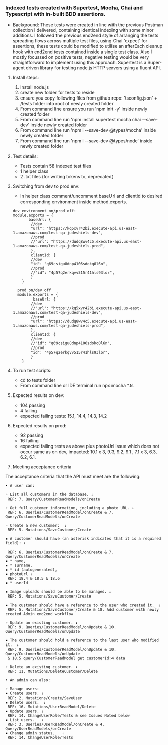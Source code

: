 ### Indexed tests created with Supertest, Mocha, Chai and Typescript with in-built BDD assertions. 

- Background: These tests were created in line with the previous Postman collection I delivered, containing identical indexing with some minor additions. I followed the previous end2end style of arranging the tests spreading flows across multiple test files, using Chai 'expect' for assertions, these tests could be modified to utilise an afterEach cleanup hook with end2end tests contained inside a single test class. Also I mostly focussed on positive tests, negative testing would be very straightforward to implement using this approach. Supertest is a Super-agent driven library for testing node.js HTTP servers using a fluent API.

1. Install steps:
	1. Install node.js
	2. create new folder for tests to reside
	3. ensure you copy following files from github repo: 'tsconfig.json' + /tests folder into root of newly created folder
	4. From command line ensure you run 'npm init -y' inside newly created folder
	5. From command line run 'npm install supertest mocha chai --save-dev' inside newly created folder
	6. From command line run 'npm i --save-dev @types/mocha' inside newly created folder
	7. From command line run 'npm i --save-dev @types/node' inside newly created folder
	
2. Test details: 
	- Tests contain 58 indexed test files
	- 1 helper class
	- 2 .txt files (for writing tokens to, deprecated)
	
3. Switching from dev to prod env:
	- In helper class comment/uncomment baseUrl and clientId to desired corresponding environment inside method.exports. 
	```
	dev environment on/prod off:
	module.exports = {
		   baseUrl: {
			//dev
			"url": "https://kq5xvr42bi.execute-api.us-east-1.amazonaws.com/test-qa-judeshiels-dev",
			//prod
			//"url": "https://dudq8wv4c5.execute-api.us-east-1.amazonaws.com/test-qa-judeshiels-prod",
		    },
		    clientId: {
			//dev
			"id": "q69csigu8dnp4106sdokq0l6n",
			//prod
			//"id": "4p57q2erkqvv515r41hls93lor",
		    }
	    }
	    
	  prod on/dev off  
	  module.exports = {
		     baseUrl: {
			//dev
			//"url": "https://kq5xvr42bi.execute-api.us-east-1.amazonaws.com/test-qa-judeshiels-dev",
			//prod
			"url": "https://dudq8wv4c5.execute-api.us-east-1.amazonaws.com/test-qa-judeshiels-prod",
		    },
		    clientId: {
			//dev
			//"id": "q69csigu8dnp4106sdokq0l6n",
			//prod
			"id": "4p57q2erkqvv515r41hls93lor",
		    }
	    }
4. To run test scripts:
	- cd to tests folder
	- From command line or IDE terminal run npx mocha *.ts
		
5. Expected results on dev:
	- 104 passing
  	- 4 failing
	- expected failing tests: 15.1, 14.4, 14.3, 14.2 
	
6. Expected results on prod:
	- 92 passing
  	- 16 failing
	- expected failing tests as above plus photoUrl issue which does not occur same as on dev, impacted: 10.1 x 3, 9.3, 9.2, 9.1 , 7.1 x 3, 6.3, 6.2, 6.1.
	
7. Meeting acceptance criteria

The acceptance criteria that the API must meet are the following:

	• A user can:
	
	◦ List all customers in the database. ↓
	 REF: 7. Query/CustomerReadModels/onCreate

	◦ Get full customer information, including a photo URL. ↓
	 REF: 6. Queries/CustomerReadModel/onCreate & 7. Query/CustomerReadModels/onCreate 

	◦ Create a new customer:  ↓
	 REF: 5. Mutations/SaveCustomer/Create

	▪ A customer should have (an asterisk indicates that it is a required field): ↓

	 REF: 6. Queries/CustomerReadModel/onCreate & 7. Query/CustomerReadModels/onCreate 
	▪ * name,
	▪ * surname,
	▪ * id (autogenerated),
	▪ photoUrl ↓
	 REF: 18.4 & 18.5 & 18.6
	▪ * userId
  
	▪ Image uploads should be able to be managed. ↓
	 REF: 5. Mutations/SaveCustomer/Create

	▪ The customer should have a reference to the user who created it.  ↓
	 REF: 5. Mutations/SaveCustomer/Create & 18. Add customer with newly created Admin end2end workflow

	◦ Update an existing customer. ↓
	 REF: 9. Queries/CustomerReadModel/onUpdate & 10. Query/CustomerReadModels/onUpdate

	▪ The customer should hold a reference to the last user who modified it.  ↓
	 REF: 9. Queries/CustomerReadModel/onUpdate & 10. Query/CustomerReadModels/onUpdate 
	 & 18.5 query/CustomerReadModel get customerId:4 data

	◦ Delete an existing customer. ↓
	 REF: 11. Mutations/DeleteCustomer/Delete

	• An admin can also:   
	
	◦ Manage users:
	▪ Create users. ↓
	 REF: 2. Mutations/Create/SaveUser
	▪ Delete users.  ↓
	 REF: 16. Mutations/UserReadModel/Delete
	▪ Update users. ↓
	 REF: 14. ChangeUserRole/Tests & see Issues Noted below
	▪ List users.   ↓
	 REF: 3. Queries/UserReadModel/onCreate & 4. Query/UserReadModels/onCreate
	▪ Change admin status.   ↓
	 REF: 14. ChangeUserRole/Tests	
	
